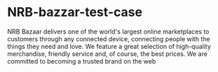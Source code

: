 # NRB-bazzar-test-case
NRB Bazaar delivers one of the world's largest online marketplaces to customers through any connected device, connecting people with the things they need and love. We feature a great selection of high-quality merchandise, friendly service and, of course, the best prices. We are committed to becoming a trusted brand on the web 
